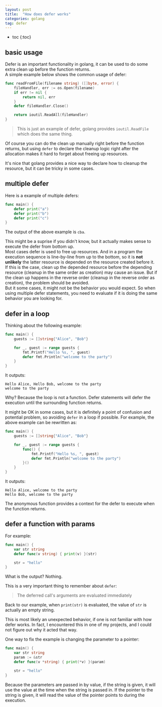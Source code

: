 ```yaml
---
layout: post
title:  "How does defer works"
categories: golang
tag: defer
---
```


* toc
{:toc}

## basic usage

Defer is an important functionality in golang, it can be used to do some
extra clean up before the function returns.  
A simple example below shows
the common usage of defer:
```go
func readFromFile(filename string) ([]byte, error) {
    fileHandler, err := os.Open(filename)
    if err != nil {
        return nil, err
    }
    defer fileHandler.Close()

    return ioutil.ReadAll(fileHandler)
}
```
> This is just an example of defer, golang provides `ioutil.ReadFile` which does the same thing.

Of course you can do the clean up manually right before the function
returns, but using `defer` to declare the cleanup logic right after the
allocation makes it hard to forget about freeing up resources.

It's nice that golang provides a nice way to declare how to cleanup the resource, but it can be tricky in some cases.

## multiple defer
Here is a example of multiple defers:
```go
func main() {
    defer print("a")
    defer print("b")
    defer print("c")
}
```

The output of the above example is `cba`. 

This might be a suprise if you
didn't know, but it actually makes sense to execute the defer from bottom
up.  
Most cases defer is used to free up resources. And in a program the 
execution sequence is line-by-line from up to the bottom, so it is 
**not unlikely** the latter resource is depended on the resource created 
before it.  
If this is the case, clean up the depended resource before the 
depending resource (cleanup in the same order as creation) may cause an 
issue. But if the clean up happens in the reverse order (cleanup in the
reverse order as creation), the problem should be avoided.  
But it some cases, it might not be the behavior you would expect. So when
using multiple defer statements, you need to evaluate if it is doing the same behavior you are looking for.

## defer in a loop
Thinking about the following example:
```go
func main() {
    guests := []string{"Alice", "Bob"}

    for _, guest := range guests {
        fmt.Printf("Hello %s, ", guest)
        defer fmt.Println("welcome to the party")
    }
}
```

It outputs:
```
Hello Alice, Hello Bob, welcome to the party
welcome to the party
```

Why? Because the loop is not a function. Defer statements will defer the
execution until the surrounding function returns.

It might be OK in some cases, but it is definitely a point of confusion and
potential problem, so avoiding `defer` in a loop if possible. For example,
the above example can be rewritten as:
```go
func main() {
    guests := []string{"Alice", "Bob"}

    for _, guest := range guests {
        func() {
            fmt.Printf("Hello %s, ", guest)
            defer fmt.Println("welcome to the party")
        }()
    }
}
```

It outputs:
```
Hello Alice, welcome to the party
Hello Bob, welcome to the party
```

The anonymous function provides a context for the defer to execute when
the function returns.

## defer a function with params
For example:
```go
func main() {
    var str string
    defer func(v string) { print(v) }(str)

    str = "hello"
}
```

What is the output? Nothing.

This is a very important thing to remember about `defer`:

> The deferred call's arguments are evaluated immediately

Back to our example, when `print(str)` is evaluated, the value of `str`
is actually an empty string.

This is most likely an unexpected behavior, if one is not familiar with
how defer works. In fact, I encountered this in one of my projects, and I
could not figure out why it acted that way.

One way to fix the example is changing the parameter to a pointer:
```go
func main() {
    var str string
    param := &str
    defer func(v *string) { print(*v) }(param)

    str = "hello"
}
```

Because the parameters are passed in by value, if the string is given,
it will use the value at the time when the string is passed in. If the pointer
to the string is given, it will read the value of the pointer points to during
the execution.

<!-- Example to footnote Some text[^1].

Some other text[^2].

[^1]: Some footnote.
[^2]: Other footnote. -->
